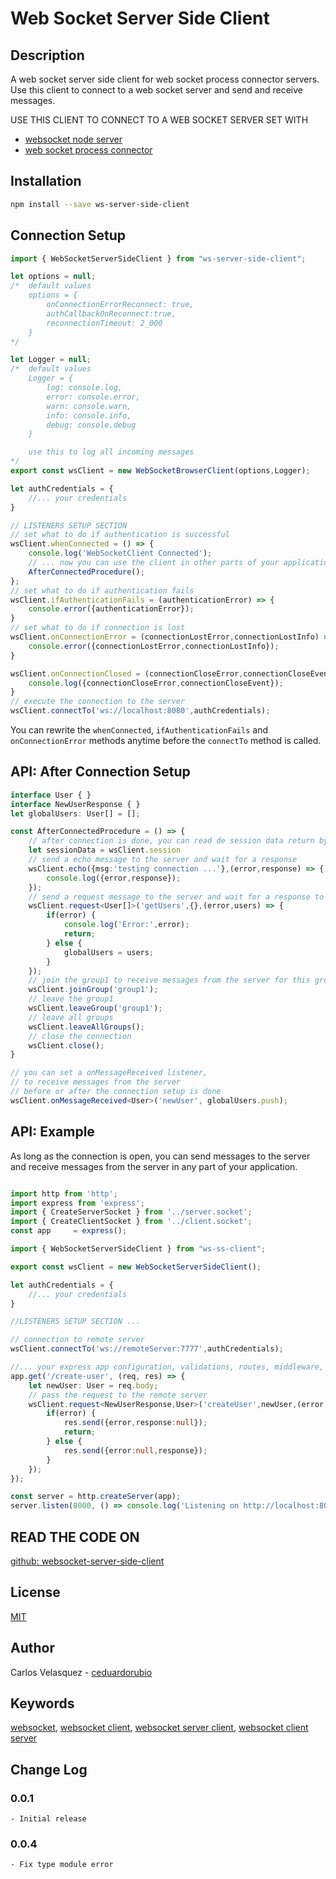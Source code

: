 # Web Socket Server Side Client

## Description
A web socket server side client for web socket process connector servers. Use this client to connect to a web socket server and send and receive messages.

USE THIS CLIENT TO CONNECT TO A WEB SOCKET SERVER SET WITH 

- [websocket node server](https://www.npmjs.com/package/ws-node-server) 
- [web socket process connector](https://www.npmjs.com/package/web-socket-processes-connector)

## Installation
```bash
npm install --save ws-server-side-client
```
## Connection Setup
```typescript
import { WebSocketServerSideClient } from "ws-server-side-client";

let options = null;
/*  default values
    options = {
        onConnectionErrorReconnect: true,
        authCallbackOnReconnect:true,
        reconnectionTimeout: 2_000
    }
*/

let Logger = null;
/*  default values
    Logger = {
        log: console.log,
        error: console.error,
        warn: console.warn,
        info: console.info,
        debug: console.debug
    }

    use this to log all incoming messages
*/
export const wsClient = new WebSocketBrowserClient(options,Logger);

let authCredentials = {
    //... your credentials
}

// LISTENERS SETUP SECTION
// set what to do if authentication is successful
wsClient.whenConnected = () => {
    console.log('WebSocketClient Connected');
    // ... now you can use the client in other parts of your application
    AfterConnectedProcedure();
};
// set what to do if authentication fails
wsClient.ifAuthenticationFails = (authenticationError) => {
    console.error({authenticationError});
}
// set what to do if connection is lost
wsClient.onConnectionError = (connectionLostError,connectionLostInfo) => {
    console.error({connectionLostError,connectionLostInfo});    
}

wsClient.onConnectionClosed = (connectionCloseError,connectionCloseEvent) => {
    console.log({connectionCloseError,connectionCloseEvent});
}
// execute the connection to the server
wsClient.connectTo('ws://localhost:8080',authCredentials);
```
You can rewrite the `whenConnected`, `ifAuthenticationFails` and `onConnectionError` methods anytime before the `connectTo` method is called.
## API: After Connection Setup
```typescript
interface User { }
interface NewUserResponse { }
let globalUsers: User[] = [];

const AfterConnectedProcedure = () => {
    // after connection is done, you can read de session data return by the server
    let sessionData = wsClient.session
    // send a echo message to the server and wait for a response
    wsClient.echo({msg:'testing connection ...'},(error,response) => {
        console.log({error,response});
    });
    // send a request message to the server and wait for a response to get an array of users
    wsClient.request<User[]>('getUsers',{},(error,users) => {
        if(error) {
            console.log('Error:',error);
            return;
        } else {
            globalUsers = users;
        }
    });
    // join the group1 to receive messages from the server for this group
    wsClient.joinGroup('group1');
    // leave the group1
    wsClient.leaveGroup('group1');
    // leave all groups
    wsClient.leaveAllGroups();
    // close the connection
    wsClient.close();
}

// you can set a onMessageReceived listener, 
// to receive messages from the server 
// before or after the connection setup is done
wsClient.onMessageReceived<User>('newUser', globalUsers.push);
```

## API: Example
As long as the connection is open, you can send messages to the server and receive messages from the server in any part of your application.
```typescript

import http from 'http';
import express from 'express';
import { CreateServerSocket } from '../server.socket';
import { CreateClientSocket } from '../client.socket';
const app     = express();

import { WebSocketServerSideClient } from "ws-ss-client";

export const wsClient = new WebSocketServerSideClient();

let authCredentials = {
    //... your credentials
}

//LISTENERS SETUP SECTION ...

// connection to remote server
wsClient.connectTo('ws://remoteServer:7777',authCredentials);

//... your express app configuration, validations, routes, middleware, etc
app.get('/create-user', (req, res) => {
    let newUser: User = req.body;
    // pass the request to the remote server
    wsClient.request<NewUserResponse,User>('createUser',newUser,(error,response:NewUserResponse) => {
        if(error) {
            res.send({error,response:null});
            return;
        } else {
            res.send({error:null,response});
        }
    });
});

const server = http.createServer(app);
server.listen(8000, () => console.log('Listening on http://localhost:8000'));

```


## READ THE CODE ON

[github: websocket-server-side-client](https://github.com/ceduardorubio/websocket-server-side-client)

## License

[MIT](LICENSE)

## Author

Carlos Velasquez - [ceduardorubio](https://github.com/ceduardorubio)

## Keywords

[websocket](https://www.npmjs.com/search?q=keywords:web%20socket), [websocket client](https://www.npmjs.com/search?q=keywords:websocket%20client), [websocket server client](https://www.npmjs.com/search?q=keywords:websocket%server%20client), [websocket client server](https://www.npmjs.com/search?q=keywords:websocket%20client%20server)

## Change Log

### 0.0.1
    - Initial release
### 0.0.4
    - Fix type module error